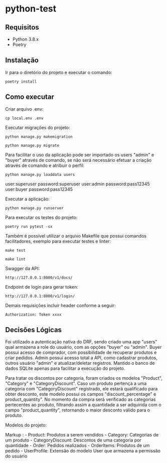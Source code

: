 # python-test

## Requisitos

- Python 3.8.x
- Poetry

## Instalação

Ir para o diretório do projeto e executar o comando:
```
poetry install
```

## Como executar

Criar arquivo .env:
```
cp local.env .env
```

Executar migrações do projeto:

```
python manage.py makemigration
```

```
python manage.py migrate
```

Para facilitar o uso da aplicação pode ser importado os users "admin" e "buyer" através de comando, se não será necessário efetuar a criação através de comando e atribuir o perfil:
```
python manage.py loaddata users
```
user:superuser password:superuser
user:admin password:pass12345
user:buyer password:pass12345

Executar a aplicação:
```
python manage.py runserver
```

Para executar os testes do projeto:
```
poetry run pytest -sx
```

Também é possível utilizar o arquivo Makefile que possui comandos facilitadores, exemplo para executar testes e linter:
```
make test
```
```
make lint
```

Swagger da API:
```
http://127.0.0.1:8000/v1/docs/
```

Endpoint de login para gerar token:
```
http://127.0.0.1:8000/v1/login/
```

Demais requisições incluir header conforme a seguir:
```
Authorization: Token xxxx
```

## Decisões Lógicas

Foi utilizado a autenticação nativa do DRF, sendo criado uma app "users" qual armazena a role do usuário, com as opções "buyer" ou "admin".
Buyer possui acesso de comprador, com possibilidade de recuperar produtos e criar pedidos.
Admin possui acesso total a API, como cadastrar produtos, outros usuário "admin" e atualizar/deletar registros.
Mantido o banco de dados SQLite apenas para facilitar a execução do projeto.

Para tratar os discontos por categoria, foram criados os modelos "Product", "Category" e "CategoryDiscount".
Caso um produto pertença a uma categoria com "CategoryDiscount" registrado, ele estará qualificado para obter desconto, este modelo possui os campos "discount_percentage" e product_quantity".
No momento da compra será verificado as categorias pertecentes ao produto, filtrando assim a quantidade a ser adquirida com o campo "product_quantity", retornando o maior desconto válido para o produto.

Modelos do projeto:

 Markup : - Product: Produtos a serem vendidos
          - Category: Categorias de um produto
		  - CategoryDiscount: Descontos de uma categoria por quantidade
		  - Order: Pedidos realizados
		  - OrderItems: Produtos de um pedido
		  - UserProfile: Extensão do modelo User que armazena a permissão do usuário
